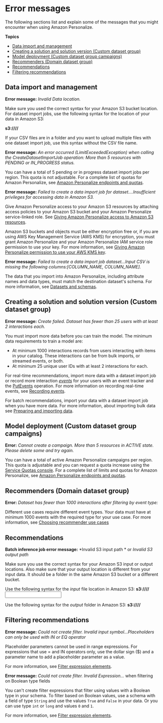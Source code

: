 # Error messages<a name="error-messages"></a>

 The following sections list and explain some of the messages that you might encounter when using Amazon Personalize\. 

**Topics**
+ [Data import and management](#data-import-troubleshooting)
+ [Creating a solution and solution version \(Custom dataset group\)](#training-troubleshooting)
+ [Model deployment \(Custom dataset group campaigns\)](#deployment-troubleshooting)
+ [Recommenders \(Domain dataset group\)](#recommender-errors)
+ [Recommendations](#recommendations-troubleshooting)
+ [Filtering recommendations](#filters-troubleshooting)

## Data import and management<a name="data-import-troubleshooting"></a>

**Error message:** *Invalid Data location\.*

Make sure you used the correct syntax for your Amazon S3 bucket location\. For dataset import jobs, use the following syntax for the location of your data in Amazon S3:

**s3://<name of your S3 bucket>/<folder path>/<CSVfilename>**

If your CSV files are in a folder and you want to upload multiple files with one dataset import job, use this syntax without the CSV file name\. 

**Error message:** *An error occurred \(LimitExceededException\) when calling the CreateDatasetImportJob operation: More than 5 resources with PENDING or IN\_PROGRESS status\.*

 You can have a total of 5 pending or in progress dataset import jobs per region\. This quota is not adjustable\. For a complete list of quotas for Amazon Personalize, see [Amazon Personalize endpoints and quotas](limits.md)\. 

**Error message:** *Failed to create a data import job for <dataset type> dataset\.\.\.\.Insufficient privileges for accessing data in Amazon S3\.*

 Give Amazon Personalize access to your Amazon S3 resources by attaching access policies to your Amazon S3 bucket and your Amazon Personalize service\-linked role\. See [Giving Amazon Personalize access to Amazon S3 resources](granting-personalize-s3-access.md)\.

 Amazon S3 buckets and objects must be either encryption free or, if you are using AWS Key Management Service \(AWS KMS\) for encryption, you must grant Amazon Personalize and your Amazon Personalize IAM service role permission to use your key\. For more information, see [Giving Amazon Personalize permission to use your AWS KMS key](granting-personalize-key-access.md)\.

**Error message:** *Failed to create a data import job <dataset type> dataset\.\.\.Input CSV is missing the following columns:\[COLUMN\_NAME, COLUMN\_NAME\]\.*

 The data that you import into Amazon Personalize, including attribute names and data types, must match the destination dataset's schema\. For more information, see [Datasets and schemas](how-it-works-dataset-schema.md)\. 

## Creating a solution and solution version \(Custom dataset group\)<a name="training-troubleshooting"></a>

**Error message:** *Create failed\. Dataset has fewer than 25 users with at least 2 interactions each\.*

 You must import more data before you can train the model\. The minimum data requirements to train a model are: 
+ At minimum 1000 interactions records from users interacting with items in your catalog\. These interactions can be from bulk imports, or streamed events, or both\.
+ At minimum 25 unique user IDs with at least 2 interactions for each\.

For real\-time recommendations, import more data with a dataset import job or record more interaction *[events](https://docs.aws.amazon.com/general/latest/gr/glos-chap.html#event)* for your users with an event tracker and the [PutEvents](API_UBS_PutEvents.md) operation\. For more information on recording real\-time events, see [Recording events](recording-events.md)\. 

 For batch recommendations, import your data with a dataset import job when you have more data\. For more information, about importing bulk data see [Preparing and importing data](data-prep.md)\. 

## Model deployment \(Custom dataset group campaigns\)<a name="deployment-troubleshooting"></a>

**Error:** *Cannot create a campaign\. More than 5 resources in ACTIVE state\. Please delete some and try again\.*

 You can have a total of active Amazon Personalize campaigns per region\. This quota is adjustable and you can request a quota increase using the [Service Quotas console](https://console.aws.amazon.com/servicequotas/)\. For a complete list of limits and quotas for Amazon Personalize, see [Amazon Personalize endpoints and quotas](limits.md)\. 

## Recommenders \(Domain dataset group\)<a name="recommender-errors"></a>

**Error:** *Dataset has fewer than 1000 interactions after filtering by event type: <event type>*

 Different use cases require different event types\. Your data must have at minimum 1000 events with the required type for your use case\. For more information, see [Choosing recommender use cases](domain-use-cases.md) 

## Recommendations<a name="recommendations-troubleshooting"></a>

**Batch inference job error message:** *Invalid S3 input path * or *Invalid S3 output path*

Make sure you use the correct syntax for your Amazon S3 input or output locations\. Also make sure that your output location is different from your input data\. It should be a folder in the same Amazon S3 bucket or a different bucket\.

Use the following syntax for the *input* file location in Amazon S3: **s3://<name of your S3 bucket>/<folder name>/<input JSON file name>**

Use the following syntax for the *output* folder in Amazon S3: **s3://<name of your S3 bucket>/<output folder name>/**

## Filtering recommendations<a name="filters-troubleshooting"></a>

**Error message:** *Could not create filter\. Invalid input symbol\.\.\.Placeholders can only be used with IN or EQ operator*

 Placeholder parameters cannot be used in range expressions\. For expressions that use = and IN operators only, use the dollar sign \($\) and a parameter name to add a placeholder parameter as a value\. 

 For more information, see [Filter expression elements](filter-expressions.md#filter-expression-elements)\. 

**Error message:** *Could not create filter\. Invalid Expression\.\.\.* when filtering on Boolean type fields

 You can't create filter expressions that filter using values with a Boolean type in your schema\. To filter based on Boolean values, use a schema with a field of type `String` and use the values `True` and `False` in your data\. Or you can use type `int` or `long` and values `0` and `1`\. 

For more information, see [Filter expression elements](filter-expressions.md#filter-expression-elements)\.